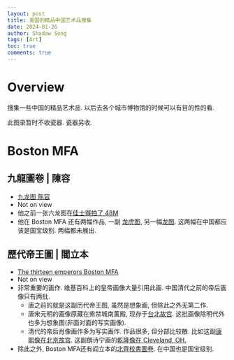 ```yaml
---
layout: post
title: 美国的精品中国艺术品搜集
date: 2024-01-26
author: Shadow Song
tags: [Art]
toc: true
comments: true
---
```


# Overview

搜集一些中国的精品艺术品. 以后去各个城市博物馆的时候可以有目的性的看. 

此图录暂时不收瓷器. 瓷器另收. 

# Boston MFA

## 九龍圖卷 | 陳容

- [九龙图 陈容](https://collections.mfa.org/objects/28526)
- Not on view
- 他之前一张六龙图在[佳士得拍了 48M](https://www.christies.com/en/lot/lot-6061275)
- 他在 Boston MFA 还有两幅作品, 一副 [龙虎图](https://collections.mfa.org/objects/10492/dragon-and-tiger?ctx=3a0a6f52-7f8b-4a71-b7b6-6396746ecf21&idx=0), 另一幅[龙图](https://collections.mfa.org/objects/28220/dragons?ctx=3a0a6f52-7f8b-4a71-b7b6-6396746ecf21&idx=1). 这两幅在中国都应该是国宝级别. 两幅都未展出. 

## 歷代帝王圖 | 閻立本

- [The thirteen emperors Boston MFA](https://collections.mfa.org/objects/29071/the-thirteen-emperors?ctx=c4eaefc0-aad6-4020-b1fc-5ac2b4b881b9&idx=1)
- Not on view
- 非常重要的画作. 维基百科上的皇帝画像大量引用此画. 中国清代之前的帝后画像只有两批. 
	- 唐之前的就是这副历代帝王图, 虽然是想象画, 但除此之外无第二作. 
	- 唐宋元明的画像原藏在紫禁城南薰殿, 现存于[台北故宫](https://theme.npm.edu.tw/exh110/FacetsofAuthority/ch/page-6.html).  这批画像除明代外也多为想象图(非面对面的写实画像). 
	- 清代的帝后肖像画作多为写实画作. 作品很多, 但分部比较散. 比如这副[康熙像在北京故宫](https://www.dpm.org.cn/court/lineage/226256.html?hl=%E5%BA%B7%E7%86%99%E7%94%BB%E5%83%8F). 这副朗诗宁画的[乾隆像在 Cleveland, OH. ](https://www.clevelandart.org/art/1969.31)
- 除此之外, Boston MFA还有阎立本的[北齊校書圖卷](https://collections.mfa.org/objects/29063/northern-qi-scholars-collating-classic-texts?ctx=c4eaefc0-aad6-4020-b1fc-5ac2b4b881b9&idx=0). 在中国也是国宝级别. 